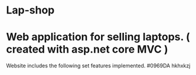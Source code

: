 # Lap-shop
# Web application for selling laptops. ( created with asp.net core MVC )
Website includes the following set features implemented.
#0969DA hkhxkzj

